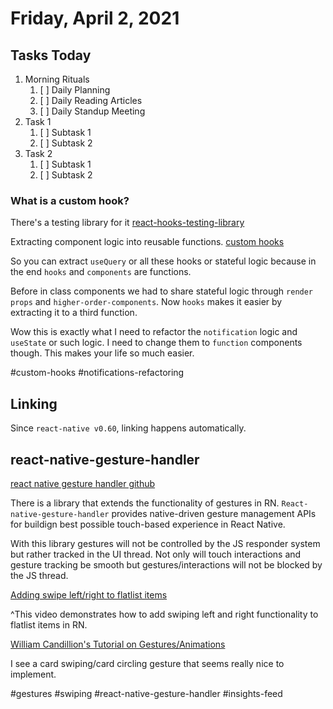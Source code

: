 # Friday, April 2, 2021

## Tasks Today

1. Morning Rituals
   1. [ ] Daily Planning
   2. [ ] Daily Reading Articles
   3. [ ] Daily Standup Meeting
2. Task 1
   1. [ ] Subtask 1
   2. [ ] Subtask 2
3. Task 2
   1. [ ] Subtask 1
   2. [ ] Subtask 2

### What is a custom hook?

There's a testing library for it [react-hooks-testing-library](https://github.com/testing-library/react-hooks-testing-library)

Extracting component logic into reusable functions. [custom hooks](https://reactjs.org/docs/hooks-custom.html)

So you can extract `useQuery` or all these hooks or stateful logic because in the end `hooks` and `components` are functions.

Before in class components we had to share stateful logic through `render props` and `higher-order-components`. Now `hooks` makes it easier by extracting it to a third function.

Wow this is exactly what I need to refactor the `notification` logic and `useState` or such logic. I need to change them to `function` components though. This makes your life so much easier.

#custom-hooks #notifications-refactoring

## Linking 

Since `react-native v0.60`, linking happens automatically.

## react-native-gesture-handler

[react native gesture handler github](https://github.com/software-mansion/react-native-gesture-handler)

There is a library that extends the functionality of gestures in RN. `React-native-gesture-handler` provides native-driven gesture management APIs for buildign best possible touch-based experience in React Native.

With this library gestures will not be controlled by the JS responder system but rather tracked in the UI thread. Not only will touch interactions and gesture tracking be smooth but gestures/interactions will not be blocked by the JS thread.

[Adding swipe left/right to flatlist items](https://www.youtube.com/watch?v=JxN9W9PRlUQ)

^This video demonstrates how to add swiping left and right functionality to flatlist items in RN.

[William Candillion's Tutorial on Gestures/Animations](https://www.youtube.com/watch?v=wEVjaXK4sYQ&t=142s)

I see a card swiping/card circling gesture that seems really nice to implement.

#gestures #swiping #react-native-gesture-handler #insights-feed